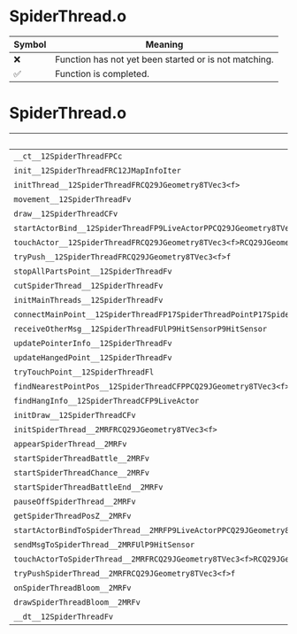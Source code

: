 # SpiderThread.o
| Symbol | Meaning 
| ------------- | ------------- 
| :x: | Function has not yet been started or is not matching. 
| :white_check_mark: | Function is completed. 


# SpiderThread.o
| Symbol | Decompiled? |
| ------------- | ------------- |
| `__ct__12SpiderThreadFPCc` | :x: |
| `init__12SpiderThreadFRC12JMapInfoIter` | :x: |
| `initThread__12SpiderThreadFRCQ29JGeometry8TVec3<f>` | :x: |
| `movement__12SpiderThreadFv` | :x: |
| `draw__12SpiderThreadCFv` | :x: |
| `startActorBind__12SpiderThreadFP9LiveActorPPCQ29JGeometry8TVec3<f>PPCQ29JGeometry8TVec3<f>PPCQ29JGeometry8TVec3<f>RCQ29JGeometry8TVec3<f>RCQ29JGeometry8TVec3<f>l` | :x: |
| `touchActor__12SpiderThreadFRCQ29JGeometry8TVec3<f>RCQ29JGeometry8TVec3<f>` | :x: |
| `tryPush__12SpiderThreadFRCQ29JGeometry8TVec3<f>f` | :x: |
| `stopAllPartsPoint__12SpiderThreadFv` | :x: |
| `cutSpiderThread__12SpiderThreadFv` | :x: |
| `initMainThreads__12SpiderThreadFv` | :x: |
| `connectMainPoint__12SpiderThreadFP17SpiderThreadPointP17SpiderThreadPointb` | :x: |
| `receiveOtherMsg__12SpiderThreadFUlP9HitSensorP9HitSensor` | :x: |
| `updatePointerInfo__12SpiderThreadFv` | :x: |
| `updateHangedPoint__12SpiderThreadFv` | :x: |
| `tryTouchPoint__12SpiderThreadFl` | :x: |
| `findNearestPointPos__12SpiderThreadCFPPCQ29JGeometry8TVec3<f>PPCQ29JGeometry8TVec3<f>PlPlRCQ29JGeometry8TVec3<f>` | :x: |
| `findHangInfo__12SpiderThreadCFP9LiveActor` | :x: |
| `initDraw__12SpiderThreadCFv` | :x: |
| `initSpiderThread__2MRFRCQ29JGeometry8TVec3<f>` | :x: |
| `appearSpiderThread__2MRFv` | :x: |
| `startSpiderThreadBattle__2MRFv` | :x: |
| `startSpiderThreadChance__2MRFv` | :x: |
| `startSpiderThreadBattleEnd__2MRFv` | :x: |
| `pauseOffSpiderThread__2MRFv` | :x: |
| `getSpiderThreadPosZ__2MRFv` | :x: |
| `startActorBindToSpiderThread__2MRFP9LiveActorPPCQ29JGeometry8TVec3<f>PPCQ29JGeometry8TVec3<f>PPCQ29JGeometry8TVec3<f>RCQ29JGeometry8TVec3<f>RCQ29JGeometry8TVec3<f>` | :x: |
| `sendMsgToSpiderThread__2MRFUlP9HitSensor` | :x: |
| `touchActorToSpiderThread__2MRFRCQ29JGeometry8TVec3<f>RCQ29JGeometry8TVec3<f>` | :x: |
| `tryPushSpiderThread__2MRFRCQ29JGeometry8TVec3<f>f` | :x: |
| `onSpiderThreadBloom__2MRFv` | :x: |
| `drawSpiderThreadBloom__2MRFv` | :x: |
| `__dt__12SpiderThreadFv` | :x: |

